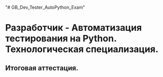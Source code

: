 "# GB_Dev_Tester_AutoPython_Exam" 

# Разработчик - Автоматизация тестирования на Python. Технологическая специализация. #

## Итоговая аттестация. #